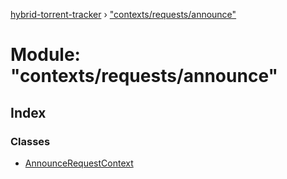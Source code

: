 [hybrid-torrent-tracker](../README.md) › ["contexts/requests/announce"](_contexts_requests_announce_.md)

# Module: "contexts/requests/announce"

## Index

### Classes

* [AnnounceRequestContext](../classes/_contexts_requests_announce_.announcerequestcontext.md)
